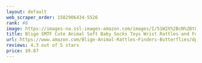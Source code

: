 ```yaml
---
layout: default 
﻿web_scraper_order: 1582906434-5526
rank: #8
image: https://images-na.ssl-images-amazon.com/images/I/51W2X%2BcN%2BtL.jpg
title: Blige SMTF Cute Animal Soft Baby Socks Toys Wrist Rattles and Foot Finders for Fun Butterflies…
url: https://www.amazon.com/Blige-Animal-Rattles-Finders-Butterflies/dp/B06Y22V315/ref=zg_mw_beauty_8?_encoding=UTF8&psc=1&refRID=3TZEQS81A9Z428JNZMKD
reviews: 4.3 out of 5 stars
price: $9.87 
---
```

